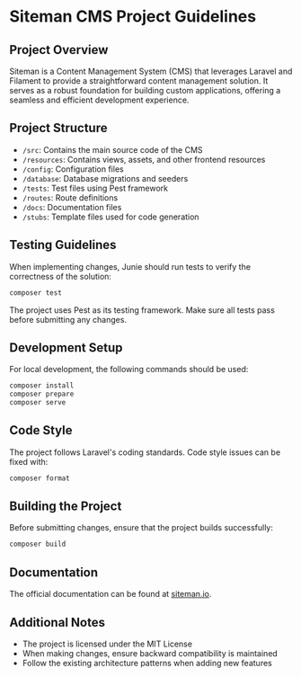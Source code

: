# Siteman CMS Project Guidelines

## Project Overview
Siteman is a Content Management System (CMS) that leverages Laravel and Filament to provide a straightforward content management solution. It serves as a robust foundation for building custom applications, offering a seamless and efficient development experience.

## Project Structure
- `/src`: Contains the main source code of the CMS
- `/resources`: Contains views, assets, and other frontend resources
- `/config`: Configuration files
- `/database`: Database migrations and seeders
- `/tests`: Test files using Pest framework
- `/routes`: Route definitions
- `/docs`: Documentation files
- `/stubs`: Template files used for code generation

## Testing Guidelines
When implementing changes, Junie should run tests to verify the correctness of the solution:

```bash
composer test
```

The project uses Pest as its testing framework. Make sure all tests pass before submitting any changes.

## Development Setup
For local development, the following commands should be used:

```bash
composer install
composer prepare
composer serve
```

## Code Style
The project follows Laravel's coding standards. Code style issues can be fixed with:

```bash
composer format
```

## Building the Project
Before submitting changes, ensure that the project builds successfully:

```bash
composer build
```

## Documentation
The official documentation can be found at [siteman.io](https://siteman.io).

## Additional Notes
- The project is licensed under the MIT License
- When making changes, ensure backward compatibility is maintained
- Follow the existing architecture patterns when adding new features

